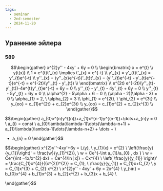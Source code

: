 ```yaml
---
tags:
  - seminar
  - 2nd-semester
  - 2024-11-20
---
```



## Уранение эйлера
### 589

$$\begin{gather}
x^{2}y'' - 4xy' + 6y = 0 \\
\begin{bmatrix}
x = e^{t} \\
y(t(x)) \\
1 = e^{t}t'_{x} \implies t'_{x} = e^{-t} \\
y'_{x} = y'_{t}t'_{x} = y'_{t}e^{-t} \\
y''_{x} = (y''_{x}e^{-t})'_{t}t'_{x} = (y''_{t}e^{-t} - y'_{t}e^{-t})e^{-t} = e^{-2t}(y''_{t} - y'_{t}) \\
\end{bmatrix} \\
e^{2t} e^{-2t}(y''_{t}-y'_{t})-4e^{t}y'_{t}e^{-t} + 6y = 0 \\
y''_{t} - y'_{t} - 4y'_{t} + 6y = 0 \\
y''_{t} - 5y'_{t} + 6y = 0 \\
\alpha^{2} - 5\alpha + 6 = 0 \\
(\alpha - 2)(\alpha - 3) = 0 \\
\alpha_{1} = 2, \ \alpha_{2} = 3 \\
\phi_{1} = e^{2t}, \ \phi_{2} = e^{3t} \\
y_{оо} = c_{1}e^{2t} + c_{2}e^{3t} \\
y_{оо} = c_{1}x^{2} + c_{2}x^{3} \\
\end{gather}$$

$$\begin{gather}
a_{0}x^{n}y^{(n)}+a_{1}x^{n-1}y^{(n-1)}+\dots+a_{n}y = 0 \\
a_{i} = const \\
a_{0}\lambda(\lambda-1)\dots(\lambda-n+1) + a_{1}\lambda(\lambda-1)\dots(\lambda-n+2) + \dots + \\
+ a_{n} = 0
\end{gather}$$

$$\begin{gather}
x^{2}y''-4xy'+6y = L(y), \ y_{1}(x) = x^{2} \\
\left(\frac{y}{y_{1}}\right)' = \frac{w}{y_{1}^{2}}, \ w = Ce^{-\int a_{1}/a_{0} \, dx } \\
w = Ce^{\int -4x/x^{2} dx} = Ce^{4\ln |x|} = Cx^{4} \\
\left( \frac{y}{y_{1}} \right)' = \frac{C_{1}x^{4}}{(x^{2})^{2}} = C_{1}, \ \frac{y}{y_{1}} = C_{1}x+C_{2} \\
y = C_{1}x^{3} + C_{2} x^{2} \\
x^{2}y'' - 4xy' + 6y = 2x^{4} \\
y_{чн} = b_{0}x^{4} + b_{1}x^{3} + b_{2}x^{2} + b_{3}x + b_{4} \\

\end{gather}$$